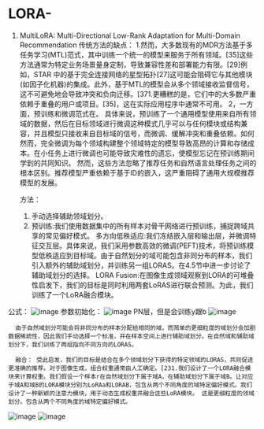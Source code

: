 # LORA-

1. MultiLoRA: Multi-Directional Low-Rank Adaptation for Multi-Domain Recommendation
   传统方法的缺点：
   1.然而，大多数现有的MDR方法基于多任务学习(MTL)范式，其中训练一个统一的模型来服务于所有领域。[35]这些方法通常为特定业务场景量身定制，导致兼容性差和部署能力有限。[29]例如，STAR 中的基于完全连接网络的星型拓扑[27]这可能会阻碍它与其他模块(如因子化机器)的集成。此外，基于MTL的模型会从多个领域接收监督信号，这不可避免地会导致冲突和负向迁移。[371.更糟糕的是，它们中的大多数严重依赖于重叠的用户或项目。[35]，这在实际应用程序中通常不可用。
   2，一方面，预训练和微调范式在。 具体来说，预训练了一个通用模型使用来自所有领域的数据，然后在目标领域进行微调这种模式几乎可以与任何模块或结构兼容，并且模型只接收来自目标域的信号，而微调、缓解冲突和重叠依赖。如何然而，完全微调为每个领域构建整个领域特定的模型导致高昂的计算和存储成本。在小任务上进行微调也可能导致灾难性的遗忘，使模型忘记在预训练期间学到的共同知识。  然而，这些方法忽略了推荐任务和自然语言处理任务之间的根本区别。推荐模型严重依赖于基于ID的嵌入，这严重阻碍了通用大规模推荐模型的发展。

   方法：
   1. 手动选择辅助领域划分。
   2. 预训练:我们使用数据集中的所有样本对骨干网络进行预训练，捕捉跨域共享的常见偏好模式。
      多方向低秩适应:我们冻结嵌入层和输出层，并微调特征交互层。具体来说，我们采用参数高效的微调(PEFT)技术，将预训练模型低秩适应到目标域。由于自然划分的域可能包含非同分布的样本，我们引入额外的辅助域划分，并训练另一组LORAS。在4.5节中进一步讨论了辅助域划分的选择。
      LORA Fusion:在图像生成领域观察到LORA的可堆叠性启发下，我们的目标是同时利用两套LoRAS进行联合预测。为此，我们训练了一个LoRA融合模块。

公式：
![image](https://github.com/user-attachments/assets/d8624d6a-a55a-453e-bdc3-bde605f8124d)
参数初始化：
![image](https://github.com/user-attachments/assets/5fc4d463-9642-410f-8f81-ff0bed5fbf3e)
PN层，但是会训练y跟b
![image](https://github.com/user-attachments/assets/92d1459f-d88b-4164-96e0-6c65814b816d)

      由于自然域划分可能会将非同分布的样本分配给相同的域，而简单的更细粒度的域划分会加剧数据稀疏性，因此我们手动选择一个标准，并在样本空间上进行辅助域划分。在自然域和辅助域划分下，我们训练了两组指向不同方向的LORAS。

      融合： 受此启发，我们的目标是结合在多个领域划分下获得的特定领域的LORAS，共同促进更准确的推荐。对于图像生成，组合权重通常由人工确定。[231.我们设计了一个LORA融合模块来计算权重。我们假设一个样本r在自然域划分下属于域A，在辅助域划分下属于域B。让对应于域A和域B的LORA模块分别为LoRAa和LORAB，包含从两个不同角度的域特定偏好模式。我们设计了一种新颖的注意力模块，用于动态生成权重并融合这些LoRA模块。 这是更细粒度的领域划分。包含从两个不同角度的域特定偏好模式。
   ![image](https://github.com/user-attachments/assets/77445dc8-64bd-4b87-8e42-a7dd068b1466)
   ![image](https://github.com/user-attachments/assets/b807d8f2-4c02-4493-b7b7-df0034cd85cc)

      

